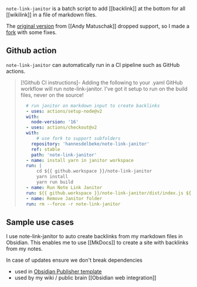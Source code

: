 `note-link-janitor` is a batch script to add [[backlink]] at the bottom for all [[wikilink]] in a file of markdown files. 

The [original version](https://github.com/andymatuschak/note-link-janitor) from [[Andy Matuschak]] dropped support, so I made a [fork](https://github.com/hannesdelbeke/note-link-janitor) with some fixes.

## Github action
`note-link-janitor` can automatically run in a CI pipeline such as GitHub actions.
> [!Github CI instructions]-
> Adding the following to your .yaml GitHub workflow will run note-link-janitor.
> I've got it setup to run on the build files, never on the source! 
> ```yaml
>   # run janitor on markdown input to create backlinks
>   - uses: actions/setup-node@v2
> 	with:
> 	  node-version: '16'
>   - uses: actions/checkout@v2
> 	with:
>       # use fork to support subfolders
> 	  repository: 'hannesdelbeke/note-link-janitor'  
> 	  ref: stable
> 	  path: 'note-link-janitor'
>   - name: install yarn in janitor workspace
> 	run: |
> 		cd ${{ github.workspace }}/note-link-janitor
> 		yarn install
> 		yarn run build
>   - name: Run Note Link Janitor
> 	run: ${{ github.workspace }}/note-link-janitor/dist/index.js ${{ github.workspace }}/docs
>   - name: Remove Janitor folder
> 	run: rm --force -r note-link-janitor
> ```

## Sample use cases
I use note-link-janitor to auto create backlinks from my markdown files in Obsidian.
This enables me to use [[MkDocs]] to create a site with backlinks from my notes.

In case of updates ensure we don't break dependencies
- used in [Obsidian Publisher template](https://github.com/ObsidianPublisher/obsidian-mkdocs-publisher-template/pull/12#event-8149371371)
- used by my wiki / public brain [[Obsidian web integration]]